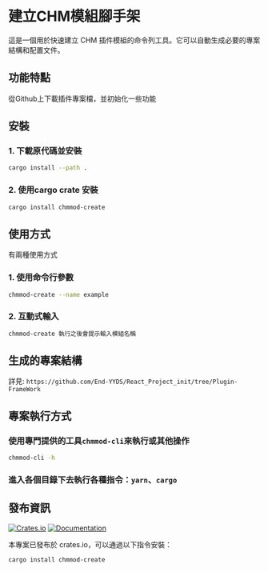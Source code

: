 # 建立CHM模組腳手架

這是一個用於快速建立 CHM 插件模組的命令列工具。它可以自動生成必要的專案結構和配置文件。

## 功能特點
從Github上下載插件專案檔，並初始化一些功能

## 安裝
### 1. 下載原代碼並安裝
```bash
cargo install --path .
```
### 2. 使用cargo crate 安裝
```bash
cargo install chmmod-create
```
## 使用方式
有兩種使用方式
### 1. 使用命令行參數
```bash
chmmod-create --name example
```
### 2. 互動式輸入
```bash
chmmod-create 執行之後會提示輸入模組名稱
```

## 生成的專案結構
詳見: `https://github.com/End-YYDS/React_Project_init/tree/Plugin-FrameWork`
## 專案執行方式
### 使用專門提供的工具`chmmod-cli`來執行或其他操作
```bash
chmmod-cli -h
```
### 進入各個目錄下去執行各種指令：`yarn`、`cargo`

## 發布資訊

[![Crates.io](https://img.shields.io/crates/v/chmmod-create.svg)](https://crates.io/crates/chmmod-create)
[![Documentation](https://docs.rs/chmmod-create/badge.svg)](https://docs.rs/chmmod-create)

本專案已發布於 crates.io，可以通過以下指令安裝：

```bash
cargo install chmmod-create
```